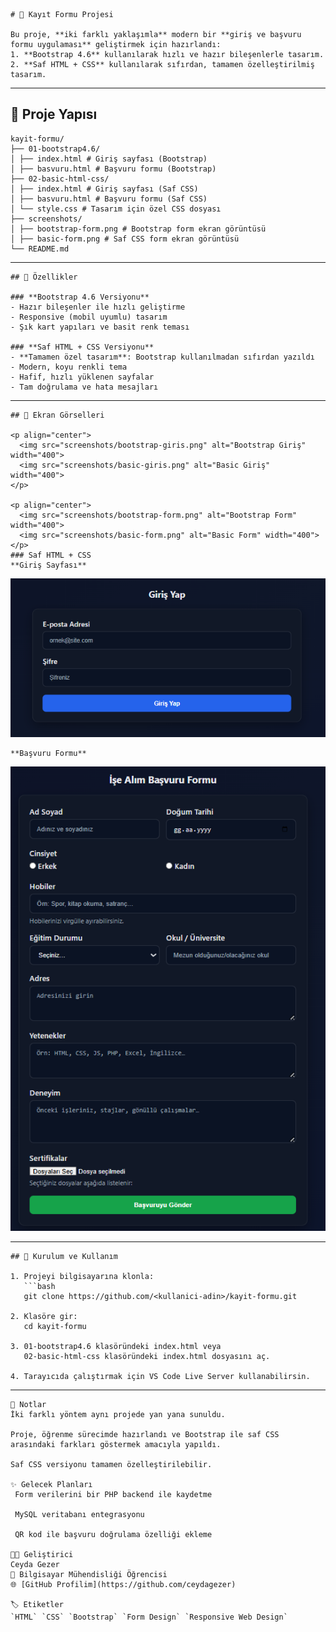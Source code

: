 ```
# 📌 Kayıt Formu Projesi

Bu proje, **iki farklı yaklaşımla** modern bir **giriş ve başvuru formu uygulaması** geliştirmek için hazırlandı:  
1. **Bootstrap 4.6** kullanılarak hızlı ve hazır bileşenlerle tasarım.  
2. **Saf HTML + CSS** kullanılarak sıfırdan, tamamen özelleştirilmiş tasarım.
```
---

## 🚀 Proje Yapısı
```
kayit-formu/
├── 01-bootstrap4.6/
│ ├── index.html # Giriş sayfası (Bootstrap)
│ ├── basvuru.html # Başvuru formu (Bootstrap)
├── 02-basic-html-css/
│ ├── index.html # Giriş sayfası (Saf CSS)
│ ├── basvuru.html # Başvuru formu (Saf CSS)
│ └── style.css # Tasarım için özel CSS dosyası
├── screenshots/
│ ├── bootstrap-form.png # Bootstrap form ekran görüntüsü
│ ├── basic-form.png # Saf CSS form ekran görüntüsü
└── README.md
```
---
```
## 🎨 Özellikler

### **Bootstrap 4.6 Versiyonu**
- Hazır bileşenler ile hızlı geliştirme
- Responsive (mobil uyumlu) tasarım
- Şık kart yapıları ve basit renk teması

### **Saf HTML + CSS Versiyonu**
- **Tamamen özel tasarım**: Bootstrap kullanılmadan sıfırdan yazıldı
- Modern, koyu renkli tema
- Hafif, hızlı yüklenen sayfalar
- Tam doğrulama ve hata mesajları
```
---
```
## 📸 Ekran Görselleri

<p align="center">
  <img src="screenshots/bootstrap-giris.png" alt="Bootstrap Giriş" width="400">
  <img src="screenshots/basic-giris.png" alt="Basic Giriş" width="400">
</p>

<p align="center">
  <img src="screenshots/bootstrap-form.png" alt="Bootstrap Form" width="400">
  <img src="screenshots/basic-form.png" alt="Basic Form" width="400">
</p>
### Saf HTML + CSS
**Giriş Sayfası**
```
![Basic Giriş](screenshots/basic-giris.png)
```
**Başvuru Formu**
```
![Basic Form](screenshots/basic-form.png)

---
```
## 🧩 Kurulum ve Kullanım

1. Projeyi bilgisayarına klonla:
   ```bash
   git clone https://github.com/<kullanici-adin>/kayit-formu.git
   
2. Klasöre gir:
   cd kayit-formu

3. 01-bootstrap4.6 klasöründeki index.html veya
   02-basic-html-css klasöründeki index.html dosyasını aç.

4. Tarayıcıda çalıştırmak için VS Code Live Server kullanabilirsin.
```
---
```
📌 Notlar
İki farklı yöntem aynı projede yan yana sunuldu.

Proje, öğrenme sürecimde hazırlandı ve Bootstrap ile saf CSS arasındaki farkları göstermek amacıyla yapıldı.

Saf CSS versiyonu tamamen özelleştirilebilir.

✨ Gelecek Planları
 Form verilerini bir PHP backend ile kaydetme

 MySQL veritabanı entegrasyonu

 QR kod ile başvuru doğrulama özelliği ekleme

👩‍💻 Geliştirici
Ceyda Gezer
📌 Bilgisayar Mühendisliği Öğrencisi
🌐 [GitHub Profilim](https://github.com/ceydagezer)

🏷️ Etiketler  
`HTML` `CSS` `Bootstrap` `Form Design` `Responsive Web Design`
```
